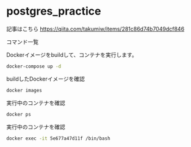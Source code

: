 # postgres_practice

記事はこちら
https://qiita.com/takumiw/items/281c86d74b7049dcf846

コマンド一覧

Dockerイメージをbuildして、コンテナを実行します。
```bash
docker-compose up -d
```

buildしたDockerイメージを確認
```bash
docker images
```

実行中のコンテナを確認
```bash
docker ps
```

実行中のコンテナを確認
```bash
docker exec -it 5e677a47d11f /bin/bash
```
